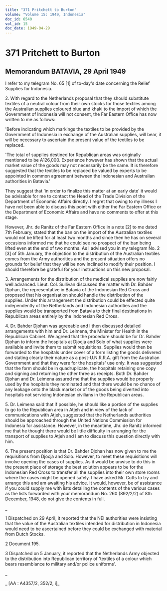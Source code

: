 ```yaml
---
title: "371 Pritchett to Burton"
volume: "Volume 15: 1949, Indonesia"
doc_id: 6540
vol_id: 15
doc_date: 1949-04-29
---
```


# 371 Pritchett to Burton

## Memorandum BATAVIA, 29 April 1949

I refer to my telegram No. 65 [1] of to-day's date concerning the Relief Supplies for Indonesia.

2\. With regard to the Netherlands proposal that they should substitute textiles of a neutral colour from their own stocks for those textiles among the Australian supplies coloured blue and khaki to the import of which the Government of Indonesia will not consent, the Far Eastern Office has now written to me as follows:

'Before indicating which markings the textiles to be provided by the Government of Indonesia in exchange of the Australian supplies, will bear, it will be necessary to ascertain the present value of the textiles to be replaced.

'The total of supplies destined for Republican areas was originally mentioned to be A126,000. Experience however has shown that the actual market value of the goods may not necessarily be the same. It is therefore suggested that the textiles to be replaced be valued by experts to be appointed in common agreement between the Indonesian and Australian authorities in Batavia.'

They suggest that 'in order to finalize this matter at an early date' it would be advisable for me to contact the Head of the Trade Division of the Department of Economic Affairs directly. I regret that owing to my illness I have not been able to discuss this point with either the Far Eastern Office or the Department of Economic Affairs and have no comments to offer at this stage.

However, Jhr. de Ranitz of the Far Eastern Office in a note [2] to me dated 7th February, stated that the ban on the import of the Australian textiles would not be lifted for at least two months and since then he has on several occasions informed me that he could see no prospect of the ban being lifted even at the end of two months. As I advised you in my telegram No. 2 [3] of 5th January, the objection to the distribution of the Australian textiles comes from the Army authorities and the present situation offers no grounds for belief that they will be now inclined to modify their position. I should therefore be grateful for your instructions on this new proposal.

3\. Arrangements for the distribution of the medical supplies are now fairly well advanced. Lieut. Col. Sullivan discussed the matter with Dr. Bahder Djohan, the representative in Batavia of the Indonesian Red Cross and proposed that his organisation should handle the distribution of the supplies. Under this arrangement the distribution could be effected quite independently of the Netherlands and Indonesian authorities and the supplies would be transported from Batavia to their final destinations in Republican areas entirely by the Indonesian Red Cross.

4\. Dr. Bahder Djohan was agreeable and I then discussed detailed arrangements with him and Dr. Leimena, the Minister for Health in the Republican Cabinet. We agreed that the procedure should be for Dr. Bahder Djohan to inform the hospitals at Djocja and Solo of what supplies were available and invite them to submit requisitions. Supplies would then be forwarded to the hospitals under cover of a form listing the goods delivered and stating clearly their nature as a post-U.N.R.R.A. gift from the Australian Government and that they were for the hospitals' use only. It was suggested that the form should be in quadruplicate, the hospitals retaining one copy and signing and returning the other three as receipts. Both Dr. Bahder Djohan and Dr. Leimena assured me that the supplies would be properly used by the hospitals they nominated and that there would be no chance of any leakage onto the black market or of the goods being diverted into hospitals not servicing Indonesian civilians in the Republican areas.

5\. Dr. Leimena said that if possible, he should like a portion of the supplies to go to the Republican area in Atjeh and in view of the lack of communications with Atjeh, suggested that the Netherlands authorities should be approached through the United Nations Commission for Indonesia for assistance. However, in the meantime, Jhr. de Ranitz informed me that he thought there would be little difficulty in arranging for the transport of supplies to Atjeh and I am to discuss this question directly with him.

6\. The present position is that Dr. Bahder Djohan has now given to me the requisitions from Djocja and Solo. However, to meet these requisitions will involve opening the cases of supplies. As it would be unwise to do this in the present place of storage the best solution appears to be for the Indonesian Red Cross to transfer all the supplies into their own store rooms where the cases might be opened safely. I have asked Mr. Cutts to try and arrange this and am awaiting his advice. It would, however, be of assistance if you could supply me with lists detailing the contents of the various cases as the lists forwarded with your memorandum No. 260 (892/2/2) of 8th December, 1948, do not give the contents in full.

_

1 Dispatched on 29 April, it reported that the NEI authorities were insisting that the value of the Australian textiles intended for distribution in Indonesia would need to be ascertained before they could be exchanged with material from Dutch Stocks.

2 Document 195.

3 Dispatched on 5 January, it reported that the Netherlands Army objected to the distribution into Republican territory of 'textiles of a colour which bears resemblance to military and/or police uniforms'.

_

_ [AA : A4357/2, 352/2, i]_
